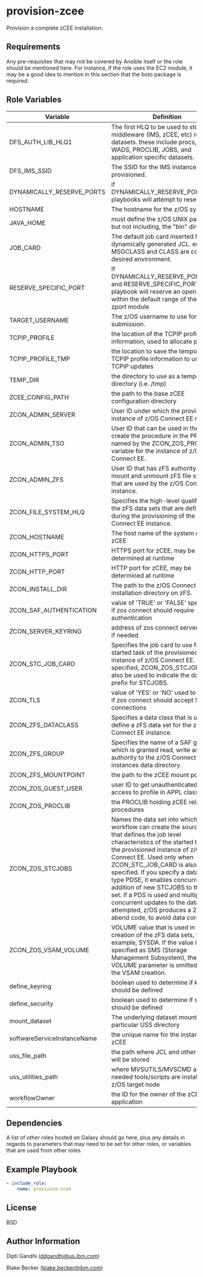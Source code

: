 provision-zcee
=========

Provision a complete zCEE installation.

Requirements
------------

Any pre-requisites that may not be covered by Ansible itself or the role should be mentioned here. For instance, if the role uses the EC2 module, it may be a good idea to mention in this section that the boto package is required.

Role Variables
--------------

| Variable                    | Definition                                                                                                                                                                                                                                                                                                                                                                                                                                                                                    |
| --------------------------- | --------------------------------------------------------------------------------------------------------------------------------------------------------------------------------------------------------------------------------------------------------------------------------------------------------------------------------------------------------------------------------------------------------------------------------------------------------------------------------------------- |
| DFS_AUTH_LIB_HLQ1           | The first HLQ to be used to store middleware (IMS, zCEE, etc) related datasets. these include procs, OLDS, WADS, PROCLIB, JOBS, and application specific datasets.                                                                                                                                                                                                                                                                                                                            |
| DFS_IMS_SSID                | The SSID for the IMS instance to be provisioned.                                                                                                                                                                                                                                                                                                                                                                                                                                              |
| DYNAMICALLY_RESERVE_PORTS   | if DYNAMICALLY_RESERVE_PORTS=yes, playbooks will attempt to reserve ports                                                                                                                                                                                                                                                                                                                                                                                                                     |
| HOSTNAME                    | The hostname for the z/OS system                                                                                                                                                                                                                                                                                                                                                                                                                                                              |
| JAVA_HOME                   | must define the z/OS UNIX path up to, but not including, the "bin" directory                                                                                                                                                                                                                                                                                                                                                                                                                  |
| JOB_CARD                    | The default job card inserted for dynamically generated JCL. ensure MSGCLASS and CLASS are correct for desired environment.                                                                                                                                                                                                                                                                                                                                                                   |
| RESERVE_SPECIFIC_PORT       | If DYNAMICALLY_RESERVE_PORTS=yes and RESERVE_SPECIFIC_PORT=no, playbook will reserve an open port within the default range of the Ansible zport module                                                                                                                                                                                                                                                                                                                                        |
| TARGET_USERNAME             | The z/OS username to use for job submission.                                                                                                                                                                                                                                                                                                                                                                                                                                                  |
| TCPIP_PROFILE               | the location of the TCPIP profile information, used to allocate ports                                                                                                                                                                                                                                                                                                                                                                                                                         |
| TCPIP_PROFILE_TMP           | the location to save the temporary TCPIP profile information to use during TCPIP updates                                                                                                                                                                                                                                                                                                                                                                                                      |
| TEMP_DIR                    | the directory to use as a temporary directory (i.e. /tmp)                                                                                                                                                                                                                                                                                                                                                                                                                                     |
| ZCEE_CONFIG_PATH            | the path to the base zCEE configuration directory                                                                                                                                                                                                                                                                                                                                                                                                                                             |
| ZCON_ADMIN_SERVER           | User ID under which the provisioned instance of z/OS Connect EE runs.                                                                                                                                                                                                                                                                                                                                                                                                                         |
| ZCON_ADMIN_TSO              | User ID that can be used in the step to create the procedure in the PROCLIB named by the ZCON_ZOS_PROCLIB variable for the instance of z/OS Connect EE.                                                                                                                                                                                                                                                                                                                                       |
| ZCON_ADMIN_ZFS              | User ID that has zFS authority to mount and unmount zFS file systems that are used by the z/OS Connect EE instance.                                                                                                                                                                                                                                                                                                                                                                           |
| ZCON_FILE_SYSTEM_HLQ        | Specifies the high-level qualifier for the zFS data sets that are defined during the provisioning of the z/OS Connect EE instance.                                                                                                                                                                                                                                                                                                                                                            |
| ZCON_HOSTNAME               | The host name of the system running zCEE                                                                                                                                                                                                                                                                                                                                                                                                                                                      |
| ZCON_HTTPS_PORT             | HTTPS port for zCEE, may be determined at runtime                                                                                                                                                                                                                                                                                                                                                                                                                                             |
| ZCON_HTTP_PORT              | HTTP port for zCEE, may be determined at runtime                                                                                                                                                                                                                                                                                                                                                                                                                                              |
| ZCON_INSTALL_DIR            | The path to the z/OS Connect EE installation directory on zFS.                                                                                                                                                                                                                                                                                                                                                                                                                                |
| ZCON_SAF_AUTHENTICATION     | value of 'TRUE' or 'FALSE' specifying if zos connect should require authentication                                                                                                                                                                                                                                                                                                                                                                                                            |
| ZCON_SERVER_KEYRING         | address of zos connect server keyring if needed                                                                                                                                                                                                                                                                                                                                                                                                                                               |
| ZCON_STC_JOB_CARD           | Specifies the job card to use for the started task of the provisioned instance of z/OS Connect EE. When specified, ZCON_ZOS_STCJOBS must also be used to indicate the data set prefix for STCJOBS.                                                                                                                                                                                                                                                                                            |
| ZCON_TLS                    | value of 'YES' or 'NO' used to specify if zos connect should accept SSL connections                                                                                                                                                                                                                                                                                                                                                                                                           |
| ZCON_ZFS_DATACLASS          | Specifies a data class that is used to define a zFS data set for the z/OS Connect EE instance.                                                                                                                                                                                                                                                                                                                                                                                                |
| ZCON_ZFS_GROUP              | Specifies the name of a SAF group, which is granted read, write and run authority to the z/OS Connect EE instances data directory.                                                                                                                                                                                                                                                                                                                                                            |
| ZCON_ZFS_MOUNTPOINT         | the path to the zCEE mount point                                                                                                                                                                                                                                                                                                                                                                                                                                                              |
| ZCON_ZOS_GUEST_USER         | user ID to get unauthenticated READ access to profile in APPL class                                                                                                                                                                                                                                                                                                                                                                                                                           |
| ZCON_ZOS_PROCLIB            | the PROCLIB holding zCEE related procedures                                                                                                                                                                                                                                                                                                                                                                                                                                                   |
| ZCON_ZOS_STCJOBS            | Names the data set into which the workflow can create the source JCL that defines the job level characteristics of the started task for the provisioned instance of z/OS Connect EE. Used only when ZCON_STC_JOB_CARD is also specified.  If you specify a data set of type PDSE, it enables concurrent addition of new STCJOBS to the data set. If a PDS is used and multiple concurrent updates to the data set are attempted, z/OS produces a 213-30 abend code, to avoid data corruption. |
| ZCON_ZOS_VSAM_VOLUME        | VOLUME value that is used in the creation of the zFS data sets, for example, SYSDA. If the value is specified as SMS (Storage Management Subsystem), the VOLUME parameter is omitted from the VSAM creation.                                                                                                                                                                                                                                                                                  |
| define_keyring              | boolean used to determine if keyring should be defined                                                                                                                                                                                                                                                                                                                                                                                                                                        |
| define_security             | boolean used to determine if security should be defined                                                                                                                                                                                                                                                                                                                                                                                                                                       |
| mount_dataset               | The underlying dataset mounted to a particular USS directory                                                                                                                                                                                                                                                                                                                                                                                                                                  |
| softwareServiceInstanceName | the unique name for the instance of zCEE                                                                                                                                                                                                                                                                                                                                                                                                                                                      |
| uss_file_path               | the path where JCL and other scripts will be stored                                                                                                                                                                                                                                                                                                                                                                                                                                           |
| uss_utilities_path          | where MVSUTILS/MVSCMD and other needed tools/scripts are installed on z/OS target node                                                                                                                                                                                                                                                                                                                                                                                                        |
| workflowOwner               | the ID for the owner of the zCEE application                                                                                                                                                                                                                                                                                                                                                                                                                                                  |


Dependencies
------------

A list of other roles hosted on Galaxy should go here, plus any details in regards to parameters that may need to be set for other roles, or variables that are used from other roles.

Example Playbook
----------------

```yaml
- include_role:
    name: provision-zcee
```

License
-------

BSD

Author Information
------------------

Dipti Gandhi (ddgandhi@us.ibm.com)

Blake Becker (blake.becker@ibm.com)